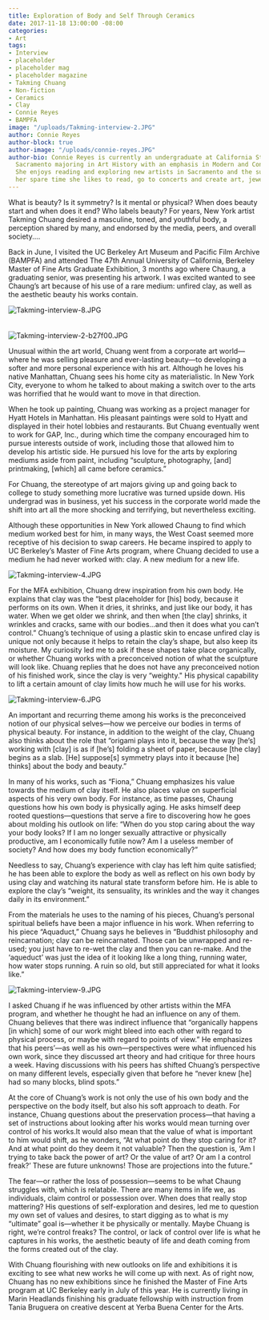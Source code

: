 ```yaml
---
title: Exploration of Body and Self Through Ceramics
date: 2017-11-18 13:00:00 -08:00
categories:
- Art
tags:
- Interview
- placeholder
- placeholder mag
- placeholder magazine
- Takming Chuang
- Non-fiction
- Ceramics
- Clay
- Connie Reyes
- BAMPFA
image: "/uploads/Takming-interview-2.JPG"
author: Connie Reyes
author-block: true
author-image: "/uploads/connie-reyes.JPG"
author-bio: Connie Reyes is currently an undergraduate at California State University,
  Sacramento majoring in Art History with an emphasis in Modern and Contemporary art.
  She enjoys reading and exploring new artists in Sacramento and the surrounding areas.  In
  her spare time she likes to read, go to concerts and create art, jewelry and knit.
---
```


What is beauty? Is it symmetry? Is it mental or physical? When does beauty start and when does it end? Who labels beauty? For years, New York artist Takming Chuang desired a masculine, toned, and youthful body, a perception shared by many, and endorsed by the media, peers, and overall society.... 

Back in June, I visited the UC Berkeley Art Museum and Pacific Film Archive (BAMPFA) and attended The 47th Annual University of California, Berkeley Master of Fine Arts Graduate Exhibition, 3 months ago where Chaung, a graduating senior, was presenting his artwork. I was excited wanted to see Chaung’s art because of his use of a rare medium: unfired clay, as well as the aesthetic beauty his works contain.

![Takming-interview-8.JPG](/uploads/Takming-interview-8.JPG)
<br>
<br>
<br>
![Takming-interview-2-b27f00.JPG](/uploads/Takming-interview-2-b27f00.JPG)

Unusual within the art world, Chuang went from a corporate art world—where he was selling pleasure and ever-lasting beauty—to developing a softer and more personal experience with his art. Although he loves his native Manhattan, Chuang sees his home city as materialistic. In New York City, everyone to whom he talked to about making a switch over to the arts was horrified that he would want to move in that direction.

When he took up painting, Chuang was working as a project manager for Hyatt Hotels in Manhattan. His pleasant paintings were sold to Hyatt and displayed in their hotel lobbies and restaurants. But Chuang eventually went to work for GAP, Inc., during which time the company encouraged him to pursue interests outside of work, including those that allowed him to develop his artistic side. He pursued his love for the arts by exploring mediums aside from paint, including “sculpture, photography, [and] printmaking, [which] all came before ceramics.”

For Chuang, the stereotype of art majors giving up and going back to college to study something more lucrative was turned upside down. His undergrad was in business, yet his success in the corporate world made the shift into art all the more shocking and terrifying, but nevertheless exciting.

Although these opportunities in New York allowed Chaung to find which medium worked best for him, in many ways, the West Coast seemed more receptive of his decision to swap careers. He became inspired to apply to UC Berkeley’s Master of Fine Arts program, where Chuang decided to use a medium he had never worked with: clay. A new medium for a new life.

![Takming-interview-4.JPG](/uploads/Takming-interview-4.JPG)

For the MFA exhibition, Chuang drew inspiration from his own body. He explains that clay was the “best placeholder for [his] body, because it performs on its own. When it dries, it shrinks, and just like our body, it has water. When we get older we shrink, and then when [the clay] shrinks, it wrinkles and cracks, same with our bodies...and then it does what you can’t control.” 
Chuang’s technique of using a plastic skin to encase unfired clay is unique not only because it helps to retain the clay’s shape, but also keep its moisture. My curiosity led me to ask if these shapes take place organically, or whether Chuang works with a preconceived notion of what the sculpture will look like. Chuang replies that he does not have any preconceived notion of his finished work, since the clay is very “weighty." His physical capability to lift a certain amount of clay limits how much he will use for his works. 

![Takming-interview-6.JPG](/uploads/Takming-interview-6.JPG)

An important and recurring theme among his works is the preconceived notion of our physical selves—how we perceive our bodies in terms of physical beauty. For instance, in addition to  the weight of the clay, Chuang also thinks about the role that “origami plays into it, because the way [he’s] working with [clay] is as if [he’s] folding a sheet of paper, because [the clay] begins as a slab. [He] suppose[s] symmetry plays into it because [he] thinks] about the body and beauty.”

In many of his works, such as “Fiona,” Chuang emphasizes his value towards the  medium of clay itself. He also places value on superficial aspects of his very own body. For instance, as time passes, Chaung questions how his own body is physically aging. He asks himself deep rooted questions—questions that serve a fire to discovering how he goes about molding his outlook on life: “When do you stop caring about the way your body looks? If I am no longer sexually attractive or physically productive, am I economically futile now? Am I a useless member of society? And how does my body function economically?” 

Needless to say, Chuang’s experience with clay has left him quite satisfied; he has been able to explore the body as well as reflect on his own body by using clay and watching its natural state transform before him. He is able to explore the clay’s “weight, its sensuality, its wrinkles and the way it changes daily in its environment.” 

From the materials he uses to the naming of his pieces, Chuang’s personal spiritual beliefs have been a major influence in his work. When referring to his piece “Aquaduct,” Chuang says he believes in “Buddhist philosophy and reincarnation; clay can be reincarnated. Those can be unwrapped and re-used; you just have to re-wet the clay and then you can re-make. And the ‘aqueduct’ was just the idea of it looking like a long thing, running water, how water stops running. A ruin so old, but still appreciated for what it looks like.” 

![Takming-interview-9.JPG](/uploads/Takming-interview-9.JPG)

I asked Chuang if he was influenced by other artists within the MFA program, and whether he thought he had an influence on any of them. Chuang believes that there was indirect influence that “organically happens [in which] some of our work might bleed into each other with regard to physical process, or maybe with regard to points of view.” He emphasizes that his peers’—as well as his own—perspectives were what influenced his own work, since they discussed art theory and had critique for three hours a week. Having discussions with his peers has shifted Chuang’s perspective on many different levels, especially given that before he “never knew [he] had so many blocks, blind spots.”

At the core of Chuang’s work is not only the use of his own body and the perspective on the body itself, but also his soft approach to death. For instance, Chuang questions about the preservation process—that having a set of instructions about looking after his works would mean turning over control of his works.It would also mean that the value of what is important to him would shift, as he wonders, “At what point do they stop caring for it? And at what point do they deem it not valuable? Then the question is, ‘Am I trying to take back the power of art? Or the value of art? Or am I a control freak?’ These are future unknowns! Those are projections into the future.” 

The fear—or rather the loss of possession—seems to be what Chaung struggles with, which is relatable. There are many items in life we, as individuals, claim control or possession over. When does that really stop mattering? His questions of self-exploration and desires, led me to question my own set of values and desires, to start digging as to what is my “ultimate” goal is—whether it be physically or mentally. Maybe Chuang is right, we’re control freaks? The control, or lack of control over life is what he captures in his works, the aesthetic beauty of life and death coming from the forms created out of the clay.

With Chuang flourishing with new outlooks on life and exhibitions it is exciting to see what new works he will come up with next. As of right now, Chuang has no new exhibitions since he finished the Master of Fine Arts program at UC Berkeley early in July of this year. He is currently living in Marin Headlands finishing his graduate fellowship with instruction from Tania Bruguera on creative descent at  Yerba Buena Center for the Arts. 
